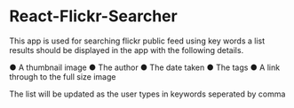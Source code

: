 # React-Flickr-Searcher

This app is used for searching flickr public feed using key words a list results should be displayed in the app with the following details. 

● A thumbnail image
● The author
● The date taken
● The tags
● A link through to the full size image

The list will be updated as the user types in keywords seperated by comma
